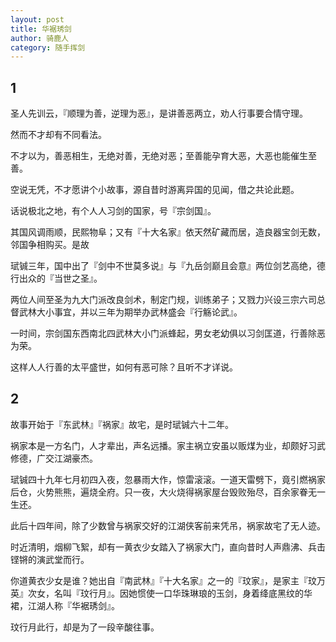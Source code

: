 ```yaml
---
layout: post
title: 华裾琇剑
author: 骑鹿人
category: 随手挥剑
---
```


## 1

圣人先训云，『顺理为善，逆理为恶』，是讲善恶两立，劝人行事要合情守理。

然而不才却有不同看法。

不才以为，善恶相生，无绝对善，无绝对恶；至善能孕育大恶，大恶也能催生至善。

空说无凭，不才愿讲个小故事，源自昔时游离异国的见闻，借之共论此题。

话说极北之地，有个人人习剑的国家，号『宗剑国』。

其国风调雨顺，民熙物阜；又有『十大名家』依天然矿藏而居，造良器宝剑无数，邻国争相购买。是故

珷铖三年，国中出了『剑中不世莫多说』与『九岳剑巅且会意』两位剑艺高绝，德行出众的『当世之圣』。

两位人间至圣为九大门派改良剑术，制定门规，训练弟子；又戮力兴设三宗六司总督武林大小事宜，并以三年为期举办武林盛会『行觞论武』。

一时间，宗剑国东西南北四武林大小门派蜂起，男女老幼俱以习剑匡道，行善除恶为荣。

这样人人行善的太平盛世，如何有恶可除？且听不才详说。

## 2

故事开始于『东武林』『祸家』故宅，是时珷铖六十二年。

祸家本是一方名门，人才辈出，声名远播。家主祸立安虽以贩煤为业，却颇好习武修德，广交江湖豪杰。

珷铖四十九年七月初四入夜，忽暴雨大作，惊雷滚滚。一道天雷劈下，竟引燃祸家后仓，火势熊熊，遍烧全府。只一夜，大火烧得祸家屋台毁败殆尽，百余家眷无一生还。

此后十四年间，除了少数曾与祸家交好的江湖侠客前来凭吊，祸家故宅了无人迹。

时近清明，烟柳飞絮，却有一黄衣少女踏入了祸家大门，直向昔时人声鼎沸、兵击铿锵的演武堂而行。

你道黄衣少女是谁？她出自『南武林』『十大名家』之一的『玟家』，是家主『玟万英』次女，名叫『玟行月』。因她惯使一口华珠琳琅的玉剑，身着绛底黑纹的华裙，江湖人称『华裾琇剑』。

玟行月此行，却是为了一段辛酸往事。
